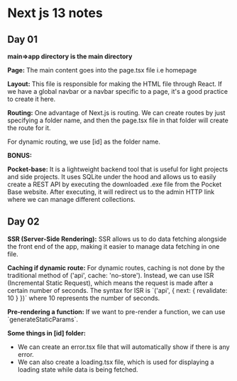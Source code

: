 <h1>Next js 13 notes</h1>

<h2>Day 01</h2>
<p><strong>main=&gt;app directory is the main directory</strong></p>
<p><strong>Page:</strong> The main content goes into the page.tsx file i.e homepage</p>
<p><strong>Layout:</strong> This file is responsible for making the HTML file through React. If we have a global navbar or a navbar specific to a page, it's a good practice to create it here.</p>
<p><strong>Routing:</strong> One advantage of Next.js is routing. We can create routes by just specifying a folder name, and then the page.tsx file in that folder will create the route for it.</p>
<p>For dynamic routing, we use [id] as the folder name.</p>
<p><strong>BONUS:</strong></p>
<p><strong>Pocket-base:</strong> It is a lightweight backend tool that is useful for light projects and side projects. It uses SQLite under the hood and allows us to easily create a REST API by executing the downloaded .exe file from the Pocket Base website. After executing, it will redirect us to the admin HTTP link where we can manage different collections.</p>

<h2>Day 02</h2>
<p><strong>SSR (Server-Side Rendering):</strong> SSR allows us to do data fetching alongside the front end of the app, making it easier to manage data fetching in one file.</p>
<p><strong>Caching if dynamic route:</strong> For dynamic routes, caching is not done by the traditional method of ('api', cache: 'no-store'). Instead, we can use ISR (Incremental Static Request), which means the request is made after a certain number of seconds. The syntax for ISR is `('api', { next: { revalidate: 10 } })` where 10 represents the number of seconds.</p>
<p><strong>Pre-rendering a function:</strong> If we want to pre-render a function, we can use `generateStaticParams`.</p>
<p><strong>Some things in [id] folder:</strong></p>
<ul>
  <li>We can create an error.tsx file that will automatically show if there is any error.</li>
  <li>We can also create a loading.tsx file, which is used for displaying a loading state while data is being fetched.</li>
</ul>
